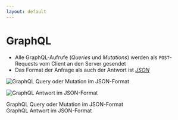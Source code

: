 ```yaml
---
layout: default
---
```


<Footer
    text="🌍 Grundlagen betrieblicher Webanwendungen"
/>

# GraphQL <SubHeading text="Transport via HTTP"/>

<div class="grid grid-cols-12 gap-6">
<div class="col-span-12">

- Alle GraphQL-Aufrufe (_Queries_ und _Mutations_) werden als `POST`-Requests vom Client an den Server gesendet
- Das Format der Anfrage als auch der Antwort ist [_JSON_](https://de.wikipedia.org/wiki/JavaScript_Object_Notation)

</div>
<div class="col-span-12">

![GraphQL Query oder Mutation im JSON-Format](/images/graphql-json-request.png)

![GraphQL Antwort im JSON-Format](/images/graphql-json-response.png)

<Figcaption class="absolute top-[13rem] right-[2.8rem]">GraphQL Query oder Mutation im JSON-Format</Figcaption>
<Figcaption class="absolute top-[22.8rem] right-[2.8rem]">GraphQL Antwort im JSON-Format</Figcaption>

</div>
</div>

<PageNumber/>
